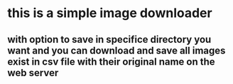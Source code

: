 # this is a simple image downloader 
## with option to save in specifice directory you want and you can download and save all images exist in csv file with their original name on the web server
